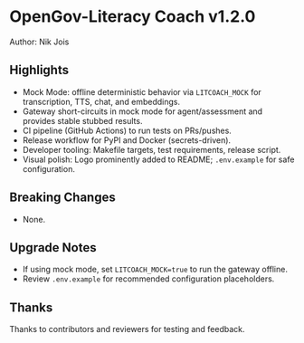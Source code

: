 # OpenGov-Literacy Coach v1.2.0

Author: Nik Jois

## Highlights

- Mock Mode: offline deterministic behavior via `LITCOACH_MOCK` for transcription, TTS, chat, and embeddings.
- Gateway short-circuits in mock mode for agent/assessment and provides stable stubbed results.
- CI pipeline (GitHub Actions) to run tests on PRs/pushes.
- Release workflow for PyPI and Docker (secrets-driven).
- Developer tooling: Makefile targets, test requirements, release script.
- Visual polish: Logo prominently added to README; `.env.example` for safe configuration.

## Breaking Changes

- None.

## Upgrade Notes

- If using mock mode, set `LITCOACH_MOCK=true` to run the gateway offline.
- Review `.env.example` for recommended configuration placeholders.

## Thanks

Thanks to contributors and reviewers for testing and feedback.

